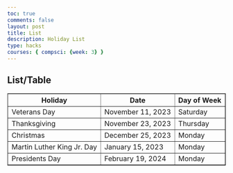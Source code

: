 ```yaml
---
toc: true
comments: false
layout: post
title: List
description: Holiday List
type: hacks
courses: { compsci: {week: 3} }
---
```


<h2>List/Table</h2>
 
<!-- Body contains the contents of the Document -->
<html>
<head>
    <title>Holiday List</title>
</head>
<body>
    <table border="1">
        <tr>
            <th>Holiday</th>
            <th>Date</th>
            <th>Day of Week</th>
        </tr>
        <tr>
            <td>Veterans Day</td>
            <td>November 11, 2023</td>
            <td>Saturday</td>
        </tr>
        <tr>
            <td>Thanksgiving</td>
            <td>November 23, 2023</td>
            <td>Thursday</td>
        </tr>
        <tr>
            <td>Christmas</td>
            <td>December 25, 2023</td>
            <td>Monday</td>
        </tr>
        <tr>
            <td>Martin Luther King Jr. Day</td>
            <td>January 15, 2023</td>
            <td>Monday</td>
        </tr>
         <tr>
            <td>Presidents Day</td>
            <td>February 19, 2024</td>
            <td>Monday</td>
        </tr>
    </table>
</body>
</html>